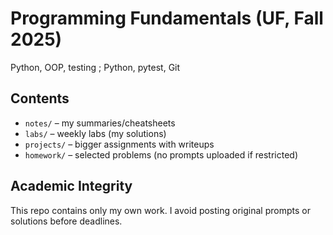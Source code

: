 # Programming Fundamentals (UF, Fall 2025)
Python, OOP, testing ; Python, pytest, Git

## Contents
- `notes/` – my summaries/cheatsheets
- `labs/` – weekly labs (my solutions)
- `projects/` – bigger assignments with writeups
- `homework/` – selected problems (no prompts uploaded if restricted)

## Academic Integrity
This repo contains only my own work. I avoid posting original prompts or solutions before deadlines.
